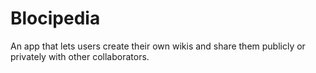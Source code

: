 # Blocipedia

An app that lets users create their own wikis and share them publicly or privately with other collaborators.